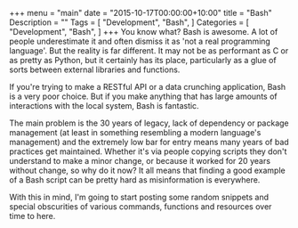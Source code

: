 +++
menu = "main"
date = "2015-10-17T00:00:00+10:00"
title = "Bash"
Description = ""
Tags = [
  "Development",
  "Bash",
]
Categories = [
  "Development",
  "Bash",
]
+++
You know what? Bash is awesome. A lot of people underestimate it and often dismiss it as 'not a real programming language'. But the reality is far different. It may not be as performant as C or as pretty as Python, but it certainly has its place, particularly as a glue of sorts between external libraries and functions.

If you're trying to make a RESTful API or a data crunching application, Bash is a very poor choice. But if you make anything that has large amounts of interactions with the local system, Bash is fantastic.

The main problem is the 30 years of legacy, lack of dependency or package management (at least in something resembling a modern language's management) and the extremely low bar for entry means many years of bad practices get maintained. Whether it's via people copying scripts they don't understand to make a minor change, or because it worked for 20 years without change, so why do it now? It all means that finding a good example of a Bash script can be pretty hard as misinformation is everywhere.

With this in mind, I'm going to start posting some random snippets and special obscurities of various commands, functions and resources over time to here.
